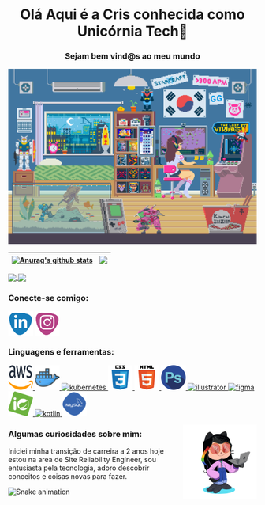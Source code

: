 <h1 align="center">Olá Aqui é a Cris conhecida como Unicórnia Tech🦄 </h1>
<h3 align="center"> Sejam bem vind@s ao meu mundo</h3>

<p align="center">
<img src="https://github.com/CristinaAlvesAtanazio/CristinaAlvesAtanazio/blob/main/original.gif"> 
</p>

| <a href="https://github.com/anuraghazra/github-readme-stats"><img align="center" src="https://github-readme-stats.vercel.app/api?username=CristinaAlvesAtanazio&show_icons=true&include_all_commits=true&theme=dracula&hide_border=true" alt="Anurag's github stats" /></a> | <a href="https://github.com/CristinaAlvesAtanazio/github-readme-stats"><img align="center" src="https://github-readme-stats.vercel.app/api/top-langs/?username=CristinaAlvesAtanazio&layout=compact&theme=dracula&hide_border=true" /></a> |
| --------------------------------- | --------------------------------- |

<a href="https://github.com/CristinaAlvesAtanazio/github-readme-stats">
  <img align="center" src="https://github-readme-stats.vercel.app/api?username=CristinaAlvesAtanazio&show_icons=true&theme=dracula" />
</a>
<a href="https://github.com/anuraghazra/convoychat">
  <img align="center" src="https://github-readme-stats.vercel.app/api/top-langs/?username=CristinaAlvesAtanazio&layout=compact&langs_count=7&theme=dracula" />
</a>

<h3 align="left">Conecte-se comigo:</h3>
<p align="left">
<a href="https://linkedin.com/in/cristina-alves-atanazio" target="blank"><img align="center" src="https://github.com/CristinaAlvesAtanazio/CristinaAlvesAtanazio/blob/main/Icons/lin.svg" alt="cristina-alves-atanazio" height="50" width="50" /></a>
<a href="https://instagram.com/cristina.a.a_" target="blank"><img align="center" src="https://github.com/CristinaAlvesAtanazio/CristinaAlvesAtanazio/blob/main/Icons/ins.svg" alt="cristina.a.a_" height="50" width="50" /></a>
</p>

<h3 align="left">Linguagens e ferramentas:</h3>
<p align="left"> <a href="https://aws.amazon.com" target="_blank" rel="noreferrer"> <img src="https://github.com/CristinaAlvesAtanazio/CristinaAlvesAtanazio/blob/main/Icons/aws.svg" alt="aws" width="50" height="50"/>  </a>  <a href="https://www.docker.com/" target="_blank" rel="noreferrer"> <img src="https://github.com/CristinaAlvesAtanazio/CristinaAlvesAtanazio/blob/main/Icons/docker.svg" alt="docker" width="50" height="50"/> </a>    <a href="https://kubernetes.io" target="_blank" rel="noreferrer"> <img src="https://www.vectorlogo.zone/logos/kubernetes/kubernetes-icon.svg" alt="kubernetes" width="50" height="50"/> </a> <a href="https://www.w3schools.com/css/" target="_blank" rel="noreferrer"> <img src="https://raw.githubusercontent.com/devicons/devicon/master/icons/css3/css3-original-wordmark.svg" alt="css3" width="50" height="50"/> </a> <a href="https://www.w3.org/html/" target="_blank" rel="noreferrer"> <img src="https://raw.githubusercontent.com/devicons/devicon/master/icons/html5/html5-original-wordmark.svg" alt="html5" width="50" height="50"/> </a> <a href="https://www.photoshop.com/en" target="_blank" rel="noreferrer"> <img src="https://github.com/CristinaAlvesAtanazio/CristinaAlvesAtanazio/blob/main/Icons/photoshop.svg" alt="photoshop" width="50" height="50"/> </a>   <a href="https://www.adobe.com/in/products/illustrator.html" target="_blank" rel="noreferrer"> <img src="https://www.vectorlogo.zone/logos/adobe_illustrator/adobe_illustrator-icon.svg" alt="illustrator" width="50" height="50"/> </a>  <a href="https://www.figma.com/" target="_blank" rel="noreferrer"> <img src="https://www.vectorlogo.zone/logos/figma/figma-icon.svg" alt="figma" width="50" height="50"/> </a>  <a href="https://spring.io/" target="_blank" rel="noreferrer"> <img src="https://github.com/CristinaAlvesAtanazio/CristinaAlvesAtanazio/blob/main/Icons/spring.svg" alt="spring" width="50" height="50"/> </a> <a href="https://kotlinlang.org" target="_blank" rel="noreferrer"> <img src="https://www.vectorlogo.zone/logos/kotlinlang/kotlinlang-icon.svg" alt="kotlin" width="50" height="50"/> </a>  <a href="https://www.mysql.com/" target="_blank" rel="noreferrer"> <img src="https://github.com/CristinaAlvesAtanazio/CristinaAlvesAtanazio/blob/main/Icons/my_sql.svg" alt="mysql" width="50" height="50"/> </a>  </p> 
  
  <img align="right" width="150" height="150" src="https://github.com/CristinaAlvesAtanazio/CristinaAlvesAtanazio/blob/main/ezgif.com-gif-maker%20(1).gif"></a>

###  Algumas curiosidades sobre mim:
Iniciei minha transição de carreira a 2 anos hoje estou na area de Site Reliability Engineer, sou entusiasta pela tecnologia, adoro descobrir conceitos e coisas novas para fazer.


![Snake animation](https://github.com/CristinaAlvesAtanazio/CristinaAlvesAtanazio/blob/main/.github/workflows/snake.yml)
